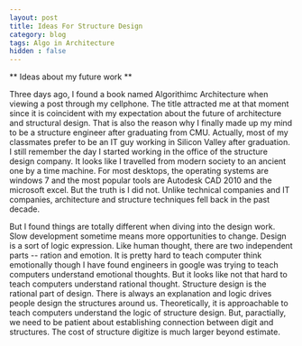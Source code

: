 ```yaml
---
layout: post
title: Ideas For Structure Design
category: blog
tags: Algo in Architecture
hidden : false
---
```


** Ideas about my future work **

Three days ago, I found a book named Algorithimc Architecture when viewing a post through my cellphone. The title attracted me at that moment since it is coincident with my expectation about the future of architecture and structural design. That is also the reason why I finally made up my mind to be a structure
engineer after graduating from CMU. Actually, most of my classmates prefer to be an IT guy working in Silicon Valley after graduation. I still remember the day I started working in the office of the structure design company. It looks like I travelled from modern society to an ancient one by a time machine. For most desktops, the operating systems are windows 7 and the most popular tools are Autodesk CAD 2010 and the microsoft excel.
But the truth is I did not. Unlike technical companies and IT companies, architecture and structure techniques fell back in the past decade.

But I found things are totally different when diving into the design work. Slow development sometime means more opportunities to change. Design is a sort of logic expression. Like human thought, there are two independent parts -- ration and emotion. It is pretty hard to teach computer think emotionally though I have found engineers in google was trying to teach computers understand emotional thoughts. But it looks like not that hard to teach computers understand rational thought. Structure design is the rational part of design. There is always an explanation and logic drives people design the structures around us. Theoretically, it is approachable to teach computers understand the logic of structure design. But, paractially, we need to be patient about establishing connection between digit and structures. The cost of structure digitize is much larger beyond estimate.


